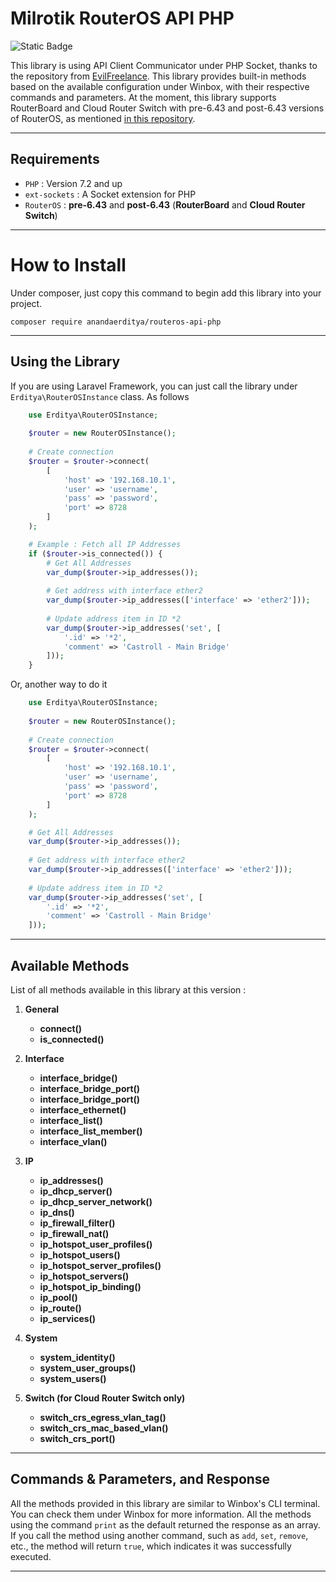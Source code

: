 # Milrotik RouterOS API PHP

![Static Badge](https://img.shields.io/badge/min_php_ver-7.4_and_up-f39c12?style=for-the-badge)

This library is using API Client Communicator under PHP Socket, thanks to the repository from [EvilFreelance](https://github.com/EvilFreelancer/routeros-api-php). This library provides built-in methods based on the available configuration under Winbox, with their respective commands and parameters. At the moment, this library supports RouterBoard and Cloud Router Switch with pre-6.43 and post-6.43 versions of RouterOS, as mentioned [in this repository](https://github.com/EvilFreelancer/routeros-api-php).

---

## Requirements

- `PHP` : Version 7.2 and up
- `ext-sockets` : A Socket extension for PHP
- `RouterOS` : **pre-6.43** and **post-6.43** (**RouterBoard** and **Cloud Router Switch**)

---

# How to Install

Under composer, just copy this command to begin add this library into your project.

    composer require anandaerditya/routeros-api-php

---

## Using the Library

If you are using Laravel Framework, you can just call the library under `Erditya\RouterOSInstance` class. As follows


```php
    use Erditya\RouterOSInstance;
    
    $router = new RouterOSInstance();
    
    # Create connection
    $router = $router->connect(
        [
            'host' => '192.168.10.1',
            'user' => 'username',
            'pass' => 'password',
            'port' => 8728 
        ]
    );

    # Example : Fetch all IP Addresses
    if ($router->is_connected()) {
        # Get All Addresses
        var_dump($router->ip_addresses());
        
        # Get address with interface ether2
        var_dump($router->ip_addresses(['interface' => 'ether2']));
        
        # Update address item in ID *2
        var_dump($router->ip_addresses('set', [
            '.id' => '*2',
            'comment' => 'Castroll - Main Bridge'
        ]));
    }
```

Or, another way to do it

```php
    use Erditya\RouterOSInstance;
    
    $router = new RouterOSInstance();
    
    # Create connection
    $router = $router->connect(
        [
            'host' => '192.168.10.1',
            'user' => 'username',
            'pass' => 'password',
            'port' => 8728 
        ]
    );

    # Get All Addresses
    var_dump($router->ip_addresses());
        
    # Get address with interface ether2
    var_dump($router->ip_addresses(['interface' => 'ether2']));
        
    # Update address item in ID *2
    var_dump($router->ip_addresses('set', [
        '.id' => '*2',
        'comment' => 'Castroll - Main Bridge'
    ]));
```

---
    
## Available Methods

List of all methods available in this library at this version :

1. **General**
    - **connect()**
    - **is_connected()**


2. **Interface**
   - **interface_bridge()**
   - **interface_bridge_port()**
   - **interface_bridge_port()**
   - **interface_ethernet()**
   - **interface_list()**
   - **interface_list_member()**
   - **interface_vlan()**


3. **IP**
   - **ip_addresses()**
   - **ip_dhcp_server()**
   - **ip_dhcp_server_network()**
   - **ip_dns()**
   - **ip_firewall_filter()**
   - **ip_firewall_nat()**
   - **ip_hotspot_user_profiles()**
   - **ip_hotspot_users()**
   - **ip_hotspot_server_profiles()**
   - **ip_hotspot_servers()**
   - **ip_hotspot_ip_binding()**
   - **ip_pool()**
   - **ip_route()**
   - **ip_services()**


4. **System**
   - **system_identity()**
   - **system_user_groups()**
   - **system_users()**


5. **Switch (for Cloud Router Switch only)**
   - **switch_crs_egress_vlan_tag()**
   - **switch_crs_mac_based_vlan()**
   - **switch_crs_port()**

---

## Commands & Parameters, and Response

All the methods provided in this library are similar to Winbox's CLI terminal. You can check them under Winbox for more information. All the methods using the command `print` as the default returned the response as an array. If you call the method using another command, such as `add`, `set`, `remove`, etc., the method will return `true`, which indicates it was successfully executed.

---

